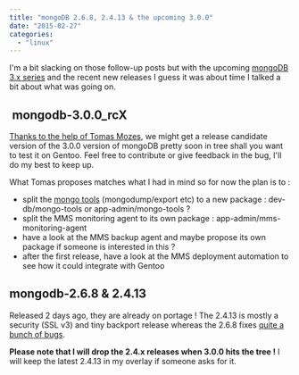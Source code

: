 ```yaml
---
title: "mongoDB 2.6.8, 2.4.13 & the upcoming 3.0.0"
date: "2015-02-27"
categories: 
  - "linux"
---
```


I'm a bit slacking on those follow-up posts but with the upcoming [mongoDB 3.x series](http://www.mongodb.com/blog/post/announcing-mongodb-30) and the recent new releases I guess it was about time I talked a bit about what was going on.

##  mongodb-3.0.0\_rcX

[Thanks to the help of Tomas Mozes](https://bugs.gentoo.org/show_bug.cgi?id=540460), we might get a release candidate version of the 3.0.0 version of mongoDB pretty soon in tree shall you want to test it on Gentoo. Feel free to contribute or give feedback in the bug, I'll do my best to keep up.

What Tomas proposes matches what I had in mind so for now the plan is to :

- split the [mongo tools](https://github.com/mongodb/mongo-tools) (mongodump/export etc) to a new package : dev-db/mongo-tools or app-admin/mongo-tools ?
- split the MMS monitoring agent to its own package : app-admin/mms-monitoring-agent
- have a look at the MMS backup agent and maybe propose its own package if someone is interested in this ?
- after the first release, have a look at the MMS deployment automation to see how it could integrate with Gentoo

## mongodb-2.6.8 & 2.4.13

Released 2 days ago, they are already on portage ! The 2.4.13 is mostly a security (SSL v3) and tiny backport release whereas the 2.6.8 fixes [quite a bunch of bugs](http://docs.mongodb.org/manual/release-notes/2.6/#february-25-2015).

**Please note that I will drop the 2.4.x releases when 3.0.0 hits the tree !** I will keep the latest 2.4.13 in my overlay if someone asks for it.

